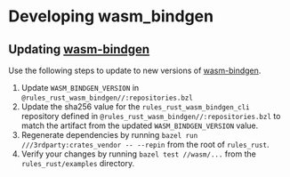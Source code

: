 # Developing wasm_bindgen

## Updating [wasm-bindgen][wb]

Use the following steps to update to new versions of [wasm-bindgen][wb].

1. Update `WASM_BINDGEN_VERSION` in `@rules_rust_wasm_bindgen//:repositories.bzl`
2. Update the sha256 value for the `rules_rust_wasm_bindgen_cli` repository defined in `@rules_rust_wasm_bindgen//:repositories.bzl` to match the artifact from the updated `WASM_BINDGEN_VERSION` value.
3. Regenerate dependencies by running `bazel run ///3rdparty:crates_vendor -- --repin` from the root of `rules_rust`.
4. Verify your changes by running `bazel test //wasm/...` from the `rules_rust/examples` directory.

[wb]: https://github.com/rustwasm/wasm-bindgen

